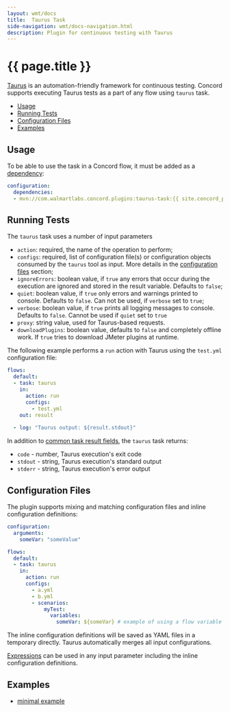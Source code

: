 ```yaml
---
layout: wmt/docs
title:  Taurus Task
side-navigation: wmt/docs-navigation.html
description: Plugin for continuous testing with Taurus
---
```


# {{ page.title }}

[Taurus](https://gettaurus.org) is an automation-friendly framework for
continuous testing. Concord supports executing Taurus tests as a part of any
flow using `taurus` task.

- [Usage](#usage)
- [Running Tests](#running-tests)
- [Configuration Files](#configuration-files)
- [Examples](#examples)

## Usage

To be able to use the task in a Concord flow, it must be added as a
[dependency](../processes-v2/configuration.html#dependencies):

```yaml
configuration:
  dependencies:
  - mvn://com.walmartlabs.concord.plugins:taurus-task:{{ site.concord_plugins_version }}
```

## Running Tests

The `taurus` task uses a number of input parameters

- `action`: required, the name of the operation to perform;
- `configs`: required, list of configuration file(s) or configuration objects
  consumed by the `taurus` tool as input. More details in the
  [configuration files](#configuration-files) section;
- `ignoreErrors`: boolean value, if `true` any errors that occur during the
  execution are ignored and stored in the result variable. Defaults to `false`;
- `quiet`: boolean value, if `true` only errors and warnings printed to console.
  Defaults to `false`. Can not be used, if `verbose` set to `true`;
- `verbose`: boolean value, if `true` prints all logging messages to console.
  Defaults to `false`. Cannot be used if `quiet` set to `true`
- `proxy`: string value, used for Taurus-based requests.
- `downloadPlugins`: boolean value, defaults to `false` and completely offline
  work. If `true` tries to download JMeter plugins at runtime.

The following example performs a `run` action with Taurus using the `test.yml`
configuration file:

```yaml
flows:
  default:
  - task: taurus
    in:
      action: run
      configs:
        - test.yml
    out: result
        
  - log: "Taurus output: ${result.stdout}"
```

In addition to
[common task result fields](../processes-v2/flows.html#task-result-data-structure),
the `taurus` task returns:

- `code` - number, Taurus execution's exit code
- `stdout` - string, Taurus execution's standard output
- `stderr` - string, Taurus execution's error output

## Configuration Files

The plugin supports mixing and matching configuration files and inline
configuration definitions:

```yaml
configuration:
  arguments:
    someVar: "someValue"

flows:
  default:
  - task: taurus
    in:
      action: run
      configs:
        - a.yml
        - b.yml
        - scenarios:
            myTest:
              variables:
                someVar: ${someVar} # example of using a flow variable
```

The inline configuration definitions will be saved as YAML files in a temporary
directly. Taurus automatically merges all input configurations.

[Expressions](../processes-v2/flows.html#expressions) can be used in
any input parameter including the inline configuration definitions.

## Examples

- [minimal example](https://github.com/walmartlabs/concord-plugins/tree/master/tasks/taurus/examples/simple)
